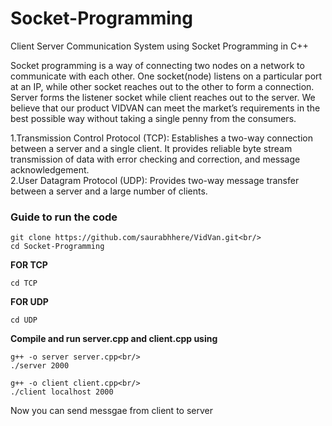 # Socket-Programming
Client Server Communication System using Socket Programming in C++

Socket programming is a way of connecting two nodes on a network to communicate with each other. 
One socket(node) listens on a particular port at an IP, while other socket reaches out to the other to form a connection.
Server forms the listener socket while client reaches out to the server.
We believe that our product VIDVAN can meet the market’s requirements in the best possible way without taking a single penny from the consumers.<br/>

1.Transmission Control Protocol (TCP): Establishes a two-way connection between a server and a single client.
It provides reliable byte stream transmission of data with error checking and correction, and message acknowledgement.<br/>
2.User Datagram Protocol (UDP): Provides two-way message transfer between a server and a large number of clients.


### Guide to run the code

```
git clone https://github.com/saurabhhere/VidVan.git<br/>
cd Socket-Programming
```

**FOR TCP**
```
cd TCP
```

**FOR UDP**
```
cd UDP
```

**Compile and run server.cpp and client.cpp using**

```
g++ -o server server.cpp<br/>
./server 2000
```

```
g++ -o client client.cpp<br/>
./client localhost 2000
```
Now you can send messgae from client to server
